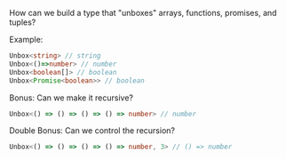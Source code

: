 How can we build a type that "unboxes" arrays, functions, promises, and tuples?

Example:

```typescript
Unbox<string> // string
Unbox<()=>number> // number
Unbox<boolean[]> // boolean
Unbox<Promise<boolean>> // boolean
```

Bonus: Can we make it recursive?

```typescript
Unbox<() => () => () => () => number> // number
```

Double Bonus: Can we control the recursion?

```typescript
Unbox<() => () => () => () => number, 3> // () => number
```
